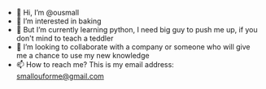- 👋 Hi, I’m @ousmall
- 👀 I’m interested in baking
- 🌱 But I’m currently learning python, I need big guy to push me up, if you don't mind to teach a teddler
- 💞️ I’m looking to collaborate with a company or someone who will give me a chance to use my new knowledge
- 📫 How to reach me? This is my email address: smallouforme@gmail.com

<!---
ousmall/ousmall is a ✨ special ✨ repository because its `README.md` (this file) appears on your GitHub profile.
You can click the Preview link to take a look at your changes.
--->
